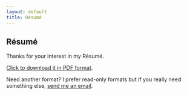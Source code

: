 ```yaml
---
layout: default
title: Résumé
---
```

## Résumé

Thanks for your interest in my Résumé.

[Click to download it in PDF format](Geoff%20Stokes'%20R%C3%A9sum%C3%A9%202013.pdf).

Need another format? I prefer read-only formats but if you really need something else, [send me an email](mailto:hello@geoffstokes.net?subject=I%20need%20your%20Résumé%20in%20a%20different%20format!).